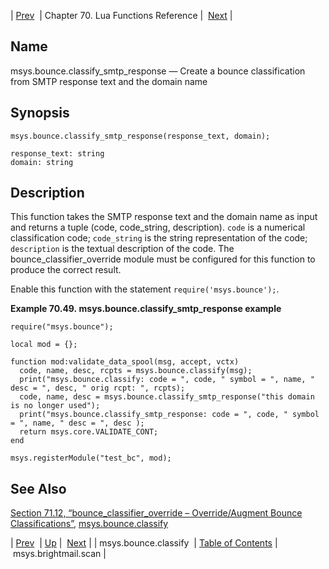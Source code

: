 | [Prev](lua.ref.msys.bounce.classify)  | Chapter 70. Lua Functions Reference |  [Next](lua.ref.msys.brightmail.scan) |

<a name="lua.ref.msys.bounce.classify_smtp_response"></a>
## Name

msys.bounce.classify_smtp_response — Create a bounce classification from SMTP response text and the domain name

<a name="idp17606576"></a>
## Synopsis

`msys.bounce.classify_smtp_response(response_text, domain);`

```
response_text: string
domain: string
```
<a name="idp17609600"></a>
## Description

This function takes the SMTP response text and the domain name as input and returns a tuple (code, code_string, description). `code` is a numerical classification code; `code_string` is the string representation of the code; `description` is the textual description of the code. The bounce_classifier_override module must be configured for this function to produce the correct result.

Enable this function with the statement `require('msys.bounce');`.

<a name="lua.ref.msys.bounce.classify_smtp_response.example"></a>

**Example 70.49. msys.bounce.classify_smtp_response example**

```
require("msys.bounce");

local mod = {};

function mod:validate_data_spool(msg, accept, vctx)
  code, name, desc, rcpts = msys.bounce.classify(msg);
  print("msys.bounce.classify: code = ", code, " symbol = ", name, " desc = ", desc, " orig rcpt: ", rcpts);
  code, name, desc = msys.bounce.classify_smtp_response("this domain is no longer used");
  print("msys.bounce.classify_smtp_response: code = ", code, " symbol = ", name, " desc = ", desc );
  return msys.core.VALIDATE_CONT;
end

msys.registerModule("test_bc", mod);
```

<a name="idp17617072"></a>
## See Also

[Section 71.12, “bounce_classifier_override – Override/Augment Bounce Classifications”](modules.bounce_classifier_override "71.12. bounce_classifier_override – Override/Augment Bounce Classifications"), [msys.bounce.classify](lua.ref.msys.bounce.classify "msys.bounce.classify")

| [Prev](lua.ref.msys.bounce.classify)  | [Up](lua.function.details) |  [Next](lua.ref.msys.brightmail.scan) |
| msys.bounce.classify  | [Table of Contents](index) |  msys.brightmail.scan |

